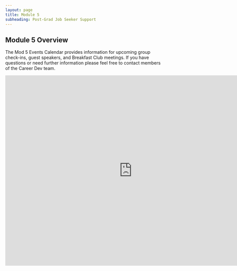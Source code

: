 ```yaml
---
layout: page
title: Module 5
subheading: Post-Grad Job Seeker Support
---
```


## Module 5 Overview

The Mod 5 Events Calendar provides information for upcoming group check-ins, guest speakers, and Breakfast Club meetings. If you have questions or need further information please feel free to contact members of the Career Dev team.

<iframe src="https://calendar.google.com/calendar/embed?src=casimircreative.com_1ljkgo2l95s8f2p1jpi6shq678%40group.calendar.google.com&ctz=America%2FDenver" style="border: 0" width="800" height="600" frameborder="0" scrolling="no"></iframe>


